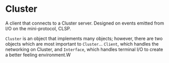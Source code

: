# Cluster
A client that connects to a Cluster server.  Designed on events emitted from I/O on the mini-protocol, CLSP.

`Cluster` is an object that implements many objects; however, there are two objects which are most important to `Cluster`...  `Client`, which handles the networking on Cluster, and `Interface`, which handles terminal I/O to create a better feeling environment.W
